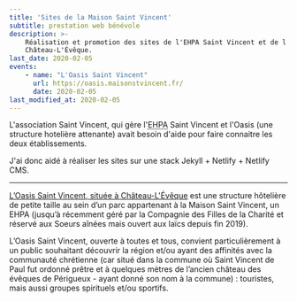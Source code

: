 ```yaml
---
title: 'Sites de la Maison Saint Vincent'
subtitle: prestation web bénévole
description: >-
    Réalisation et promotion des sites de l'EHPA Saint Vincent et de l'Oasis, à
    Château-L'Évêque.
last_date: 2020-02-05
events:
    - name: "L'Oasis Saint Vincent"
      url: https://oasis.maisonstvincent.fr/
      date: 2020-02-05
last_modified_at: 2020-02-05
---
```


L'association Saint Vincent, qui gère
l'<abbr title="Établissement d'Hébergement pour Personnes Âgées">EHPA</abbr>
Saint Vincent et l'Oasis (une structure hotelière attenante) avait besoin d'aide
pour faire connaitre les deux établissements.

J'ai donc aidé à réaliser les sites sur une stack Jekyll + Netlify + Netlify
CMS.

---

[L’Oasis Saint Vincent, située à Château-L'Évêque](https://oasis.maisonstvincent.fr/)
est une structure hôtelière de petite taille au sein d’un parc appartenant à la
Maison Saint Vincent, un EHPA (jusqu’à récemment géré par la Compagnie des
Filles de la Charité et réservé aux Soeurs aînées mais ouvert aux laïcs depuis
fin 2019).

L’Oasis Saint Vincent, ouverte à toutes et tous, convient particulièrement à un
public souhaitant découvrir la région et/ou ayant des affinités avec la
communauté chrétienne (car situé dans la commune où Saint Vincent de Paul fut
ordonné prêtre et à quelques mètres de l’ancien château des évêques de
Périgueux - ayant donné son nom à la commune) : touristes, mais aussi groupes
spirituels et/ou sportifs.
